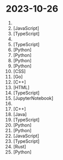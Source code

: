 # 2023-10-26

1. [](https://github.comundefined "The Startup CTO's Handbook, a book covering leadership, management and technical topics for leaders of software engineering teams") 
2. [](https://github.comundefined "JS Expert Week 8.0 - 🎥Pre processing videos before uploading in the browser 😏") [JavaScript]
3. [](https://github.comundefined "💯 Curated coding interview preparation materials for busy software engineers") [TypeScript]
4. [](https://github.comundefined "📚 Freely available programming books") 
5. [](https://github.comundefined "Interactive roadmaps, guides and other educational content to help developers grow in their careers.") [TypeScript]
6. [](https://github.comundefined "The uncompromising Python code formatter") [Python]
7. [](https://github.comundefined "openpilot is an open source driver assistance system. openpilot performs the functions of Automated Lane Centering and Adaptive Cruise Control for 250+ supported car makes and models.") [Python]
8. [](https://github.comundefined "ALL IN ONE Hacking Tool For Hackers") [Python]
9. [](https://github.comundefined "Machine Learning Engineering Guides and Tools") [Python]
10. [](https://github.comundefined "经济学人(含音频)、纽约客、卫报、连线、大西洋月刊等英语杂志免费下载,支持epub、mobi、pdf格式, 每周更新") [CSS]
11. [](https://github.comundefined "A Q&A platform software for teams at any scales. Whether it's a community forum, help center, or knowledge management platform, you can always count on Answer.") [Go]
12. [](https://github.comundefined "GoogleTest - Google Testing and Mocking Framework") [C++]
13. [](https://github.comundefined "A list of SaaS, PaaS and IaaS offerings that have free tiers of interest to devops and infradev") [HTML]
14. [](https://github.comundefined "✨ Innovative and open-source visualization application that transforms various data formats, such as JSON, YAML, XML, CSV and more, into interactive graphs.") [TypeScript]
15. [](https://github.comundefined "Official Repository for Eureka: Human-Level Reward Design via Coding Large Language Models") [JupyterNotebook]
16. [](https://github.comundefined "Public repo to document some SPR stuff") 
17. [](https://github.comundefined "gpt4all: open-source LLM chatbots that you can run anywhere") [C++]
18. [](https://github.comundefined "Free universal database tool and SQL client") [Java]
19. [](https://github.comundefined "📦🐈 Active development trunk for Yarn ⚒") [TypeScript]
20. [](https://github.comundefined "OpenAgents: An Open Platform for Language Agents in the Wild") [Python]
21. [](https://github.comundefined "Python pipe command line tool") [Python]
22. [](https://github.comundefined "Build user interfaces with cleaner code. Alternative to React, Vue, and Svelte") [JavaScript]
23. [](https://github.comundefined "🇨🇭 A React renderer for Three.js") [TypeScript]
24. [](https://github.comundefined "💥 Blazing fast terminal file manager written in Rust, based on async I/O.") [Rust]
25. [](https://github.comundefined "A library that allows you to easily mock out tests based on AWS infrastructure.") [Python]
